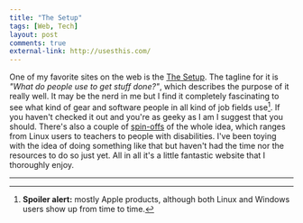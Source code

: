 ```yaml
---
title: "The Setup"
tags: [Web, Tech]
layout: post
comments: true
external-link: http://usesthis.com/
---
```


One of my favorite sites on the web is the [The Setup](http://usesthis.com/ "The Setup"). The tagline for it is *"What do people use to get stuff done?"*, which describes the purpose of it really well. It may be the nerd in me but I find it completely fascinating to see what kind of gear and software people in all kind of job fields use[^20121202-1]. If you haven't checked it out and you're as geeky as I am I suggest that you should. There's also a couple of [spin-offs](http://usesthis.com/community/ "The Setup's Community") of the whole idea, which ranges from Linux users to teachers to people with disabilities. I've been toying with the idea of doing something like that but haven't had the time nor the resources to do so just yet. All in all it's a little fantastic website that I thoroughly enjoy.

***

[^20121202-1]: **Spoiler alert:** mostly Apple products, although both Linux and Windows users show up from time to time. 